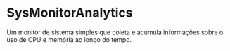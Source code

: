 # SysMonitorAnalytics
Um monitor de sistema simples que coleta e acumula informações sobre o uso de CPU e memória ao longo do tempo.

